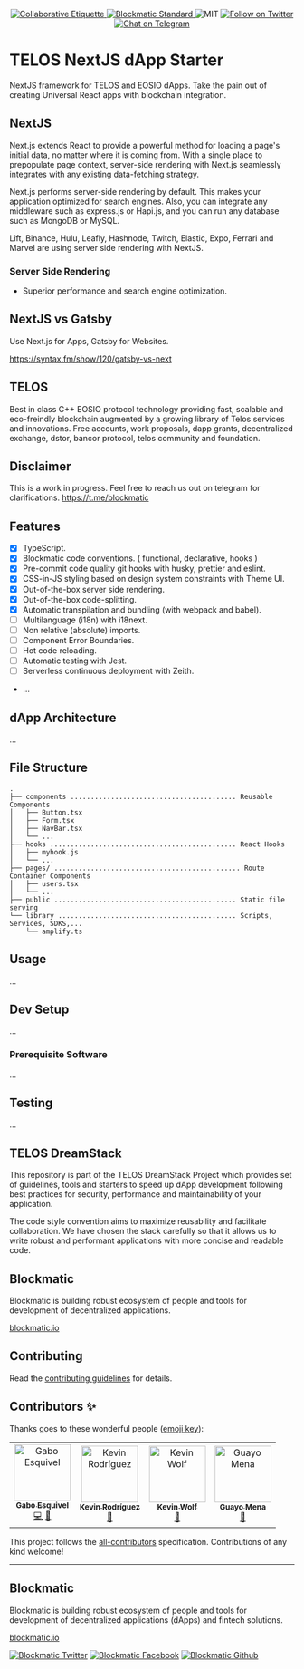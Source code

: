 <p align="center">
	</a>
	<a href="https://git.io/col">
		<img src="https://img.shields.io/badge/%E2%9C%93-collaborative_etiquette-brightgreen.svg" alt="Collaborative Etiquette">
	</a>
  <a href="https://developers.blockmatic.io">
		<img src="https://img.shields.io/badge/code%20style-blockmatic-brightgreen.svg" alt="Blockmatic Standard">
	</a>
	<img src="https://img.shields.io/dub/l/vibe-d.svg" alt="MIT" />
	<a href="https://twitter.com/intent/follow?screen_name=blockmatic_io">
		<img src="https://img.shields.io/twitter/follow/blockmatic_io.svg?style=social&logo=twitter" alt="Follow on Twitter" />
	</a>
	<a href="https://t.me/blockmatic">
		<img src="https://img.shields.io/badge/-Chat%20on%20Telegram-blue?style=social&logo=telegram" alt="Chat on Telegram">
	</a>
</p>

# TELOS NextJS dApp Starter

NextJS framework for TELOS and EOSIO dApps. Take the pain out of creating Universal React apps with blockchain integration.

## NextJS

Next.js extends React to provide a powerful method for loading a page's initial data, no matter where it is coming from. With a single place to prepopulate page context, server-side rendering with Next.js seamlessly integrates with any existing data-fetching strategy.

Next.js performs server-side rendering by default. This makes your application optimized for search engines. Also, you can integrate any middleware such as express.js or Hapi.js, and you can run any database such as MongoDB or MySQL.

Lift, Binance, Hulu, Leafly, Hashnode, Twitch, Elastic, Expo, Ferrari and Marvel are using server side rendering with NextJS.

### Server Side Rendering

- Superior performance and search engine optimization.

## NextJS vs Gatsby

Use Next.js for Apps, Gatsby for Websites.

https://syntax.fm/show/120/gatsby-vs-next

## TELOS

Best in class C++ EOSIO protocol technology providing fast, scalable and eco-freindly blockchain augmented by a growing library of Telos services and innovations. Free accounts, work proposals, dapp grants, decentralized exchange, dstor, bancor protocol, telos community and foundation.

## Disclaimer

This is a work in progress. Feel free to reach us out on telegram for clarifications.
https://t.me/blockmatic

## Features

- [x] TypeScript.
- [x] Blockmatic code conventions. ( functional, declarative, hooks )
- [x] Pre-commit code quality git hooks with husky, prettier and eslint.
- [x] CSS-in-JS styling based on design system constraints with Theme UI.
- [x] Out-of-the-box server side rendering.
- [x] Out-of-the-box code-splitting.
- [x] Automatic transpilation and bundling (with webpack and babel).
- [ ] Multilanguage (i18n) with i18next.
- [ ] Non relative (absolute) imports.
- [ ] Component Error Boundaries.
- [ ] Hot code reloading.
- [ ] Automatic testing with Jest.
- [ ] Serverless continuous deployment with Zeith.
- ...

## dApp Architecture

...

## File Structure

```
.
├── components ......................................... Reusable Components
│   ├── Button.tsx
│   ├── Form.tsx
│   ├── NavBar.tsx
│   └── ...
├── hooks .............................................. React Hooks
│   ├── myhook.js
│   └── ...
├── pages/ .............................................. Route Container Components
│   ├── users.tsx
│   └── ...
├── public ............................................. Static file serving
└── library ............................................ Scripts, Services, SDKS,...
    └── amplify.ts
```

## Usage

...

## Dev Setup

...

### Prerequisite Software

...

## Testing

...

## TELOS DreamStack

This repository is part of the TELOS DreamStack Project which provides set of guidelines, tools and starters to speed up dApp development following best practices for security, performance and maintainability of your application.

The code style convention aims to maximize reusability and facilitate collaboration. We have chosen the stack carefully so that it allows us to write robust and performant applications with more concise and readable code.

## Blockmatic

Blockmatic is building robust ecosystem of people and tools for development of decentralized applications.

[blockmatic.io](https://blockmatic.io)

## Contributing

Read the [contributing guidelines](https://developers.blockmatic.io) for details.

## Contributors ✨

Thanks goes to these wonderful people ([emoji key](https://allcontributors.org/docs/en/emoji-key)):

<!-- ALL-CONTRIBUTORS-LIST:START - Do not remove or modify this section -->
<!-- prettier-ignore -->
<table>
  <tr>
    <td align="center"><a href="https://gaboesquivel.com"><img src="https://avatars0.githubusercontent.com/u/391270?v=4" width="100px;" alt="Gabo Esquivel"/><br /><sub><b>Gabo Esquivel</b></sub></a><br /><a href="https://github.com/blockmatic/telos-nextjs-starter/commits?author=gaboesquivel" title="Code">💻</a> <a href="#ideas-gaboesquivel" title="Ideas, Planning, & Feedback">🤔</a></td>
    <td align="center"><a href="http://kevinrodriguez.io/"><img src="https://avatars3.githubusercontent.com/u/6248571?v=4" width="100px;" alt="Kevin Rodríguez"/><br /><sub><b>Kevin Rodríguez</b></sub></a><br /><a href="#ideas-kevinrodriguez-io" title="Ideas, Planning, & Feedback">🤔</a></td>
    <td align="center"><a href="https://kevinwolf.me"><img src="https://avatars2.githubusercontent.com/u/3157426?v=4" width="100px;" alt="Kevin Wolf"/><br /><sub><b>Kevin Wolf</b></sub></a><br /><a href="#ideas-iamkevinwolf" title="Ideas, Planning, & Feedback">🤔</a></td>
    <td align="center"><a href="https://github.com/guayom"><img src="https://avatars3.githubusercontent.com/u/3279037?v=4" width="100px;" alt="Guayo Mena"/><br /><sub><b>Guayo Mena</b></sub></a><br /><a href="#ideas-guayom" title="Ideas, Planning, & Feedback">🤔</a></td>
  </tr>
</table>

<!-- ALL-CONTRIBUTORS-LIST:END -->

This project follows the [all-contributors](https://github.com/all-contributors/all-contributors) specification. Contributions of any kind welcome!

---

## Blockmatic

Blockmatic is building robust ecosystem of people and tools for development of decentralized applications (dApps) and fintech solutions.

[blockmatic.io](https://blockmatic.io)

<!-- Please don't remove this: Grab your social icons from https://github.com/carlsednaoui/gitsocial -->

<!-- display the social media buttons in your README -->

[![Blockmatic Twitter][1.1]][1]
[![Blockmatic Facebook][2.1]][2]
[![Blockmatic Github][3.1]][3]

<!-- links to social media icons -->
<!-- no need to change these -->

<!-- icons with padding -->

[1.1]: http://i.imgur.com/tXSoThF.png (twitter icon with padding)
[2.1]: http://i.imgur.com/P3YfQoD.png (facebook icon with padding)
[3.1]: http://i.imgur.com/0o48UoR.png (github icon with padding)

<!-- icons without padding -->

[1.2]: http://i.imgur.com/wWzX9uB.png (twitter icon without padding)
[2.2]: http://i.imgur.com/fep1WsG.png (facebook icon without padding)
[3.2]: http://i.imgur.com/9I6NRUm.png (github icon without padding)


<!-- links to your social media accounts -->
<!-- update these accordingly -->

[1]: http://www.twitter.com/blockmatic_io
[2]: http://fb.me/blockmatic.io
[3]: http://www.github.com/blockmatic

<!-- Please don't remove this: Grab your social icons from https://github.com/carlsednaoui/gitsocial -->
